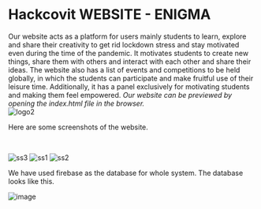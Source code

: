 # Hackcovit WEBSITE - ENIGMA
Our website acts as a platform for users mainly students to learn, explore and share their creativity to get rid lockdown stress and stay motivated even during the time of the pandemic. It motivates students to create new things, share them with others and interact with each other and share their ideas. The website also has a list of events and competitions to be held globally, in which the students can participate and make fruitful use of their leisure time. Additionally, it has a panel exclusively for motivating students and making them feel empowered. *Our website can be previewed by opening the index.html file in the browser.*
<br>
![logo2](https://user-images.githubusercontent.com/54997083/126055530-ee35d43c-7fc8-4674-87bd-5537b77cf9ed.png)



Here are some screenshots of the website.

<br>

![ss3](https://user-images.githubusercontent.com/54997083/126055539-cacdd2c3-848a-4b48-a09b-1b1c6ef40b4f.JPG)
![ss1](https://user-images.githubusercontent.com/54997083/126055543-0d160457-d00d-42ed-8b83-610fff96dac4.JPG)
![ss2](https://user-images.githubusercontent.com/54997083/126055545-799a7df7-113b-4de5-8d48-b57d827f5dce.JPG)



We have used firebase as the database for whole system. The database looks like this.

![image](https://user-images.githubusercontent.com/54997083/126055575-8e57e2a4-1b38-4afd-a1e0-5ac58279340a.png)

